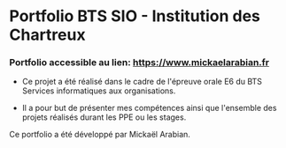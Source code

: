# Portfolio BTS SIO - Institution des Chartreux

### Portfolio accessible au lien: https://www.mickaelarabian.fr

- Ce projet a été réalisé dans le cadre de l'épreuve orale E6 du BTS Services informatiques aux organisations.

- Il a pour but de présenter mes compétences ainsi que l'ensemble des projets réalisés durant les PPE ou les stages.

Ce portfolio a été développé par Mickaël Arabian.